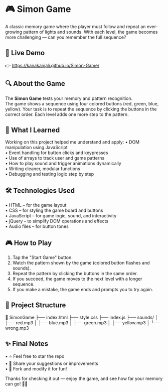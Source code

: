 # 🎮 Simon Game
A classic memory game where the player must follow and repeat an ever-growing pattern of lights and sounds. With each level, the game becomes more challenging — can you remember the full sequence?

## 🔗 Live Demo
👉 https://kanakanjali.github.io/Simon-Game/

## 🔍 About the Game
The **Simon Game** tests your memory and pattern recognition.  
The game shows a sequence using four colored buttons (red, green, blue, yellow). Your task is to repeat the sequence by clicking the buttons in the correct order. Each level adds one more step to the pattern.

## 🚀 What I Learned
Working on this project helped me understand and apply:
• DOM manipulation using JavaScript  
• Event handling for button clicks and keypresses  
• Use of arrays to track user and game patterns  
• How to play sound and trigger animations dynamically  
• Writing cleaner, modular functions  
• Debugging and testing logic step by step  

## 🛠️ Technologies Used
• HTML – for the game layout  
• CSS – for styling the game board and buttons  
• JavaScript – for game logic, sound, and interactivity  
• jQuery – to simplify DOM operations and effects  
• Audio files – for button tones  

## 🎮 How to Play
1. Tap the "Start Game" button.  
2. Watch the pattern shown by the game (colored button flashes and sounds).  
3. Repeat the pattern by clicking the buttons in the same order.  
4. If you succeed, the game moves to the next level with a longer sequence.  
5. If you make a mistake, the game ends and prompts you to try again.
   
## 📁 Project Structure
📁 SimonGame
├── index.html
├── style.css
├── index.js
├── sounds/
│ ├── red.mp3
│ ├── blue.mp3
│ ├── green.mp3
│ ├── yellow.mp3
│ └── wrong.mp3

## ✨ Final Notes
• ⭐ Feel free to star the repo  
• 💬 Share your suggestions or improvements  
• 🔁 Fork and modify it for fun!

Thanks for checking it out — enjoy the game, and see how far your memory can go! 🚀🧠
